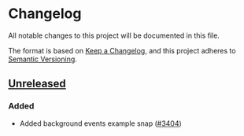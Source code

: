 # Changelog

All notable changes to this project will be documented in this file.

The format is based on [Keep a Changelog](https://keepachangelog.com/en/1.0.0/),
and this project adheres to [Semantic Versioning](https://semver.org/spec/v2.0.0.html).

## [Unreleased]

### Added

- Added background events example snap ([#3404](https://github.com/MetaMask/snaps/pull/3404))

[Unreleased]: https://github.com/MetaMask/snaps/
